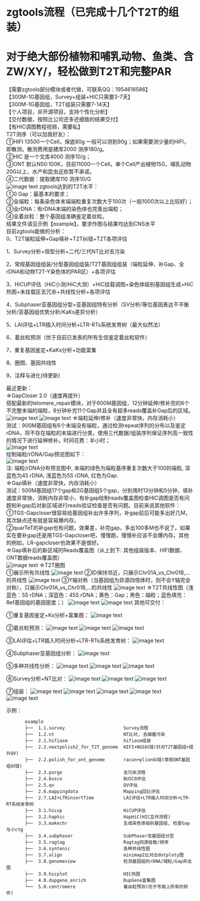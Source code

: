 # zgtools流程（已完成十几个T2T的组装）
# 对于绝大部份植物和哺乳动物、鱼类、含ZW/XY/，轻松做到T2T和完整PAR
【需要zgtools部分模块或者代做，可联系QQ：1954616586】  
【300M-1G基因组，Survey+组装+HIC只需要3-7天】  
【300M-1G基因组，T2T组装只需要7-14天】  
【个人项目，非开源项目，支持个性化分析】  
【交付数据，按照比公司还多还细致的结果交付】   
【有HIC调图教程视频，需要私】  
T2T测序（可以加我好友）：  
①HIFI 13500一个Cell，保底80g 一般可以测到90g；如果需要测少量的HIFI，即散测。散测费用是建库2000 测序180/g。   
②HIC 是一个文库4000 测序10/g；    
③ONT 默认N50:100K，目前11000一个Cell，单个Cell产出植物15G，哺乳动物20G以上，水产和昆虫这些暂不承诺。   
④二代数据：提取建库110 测序10/G   
![image text](https://github.com/linyuiz/zgtools-pipeline/blob/master/T2T%E6%B5%8B%E5%BA%8F%E7%AD%96%E7%95%A5.jpg)
zgtools达到的T2T水平：    
①0 Gap：最基本的要求；  
②全端粒：每条染色体末端端粒重复次数大于100次（一般1000次以上比较好）；  
③全rDNA：有rDNA末端的染色体也完善出端粒；  
④全着丝粒：整个基因组准确鉴定着丝粒。  
结果文件请见示例【example】，要求作图与结果均达到CNS水平   
目前zgtools能做的分析：   
0、T2T端粒延伸+Gap填补+T2T纠错+T2T各项评估

1、Survey分析+倍型分析+二代/三代NT比对去污染

2、常规基因组组装/分型基因组组装/T2T基因组组装（端粒延伸、补Gap、全rDNA和动物T2T-Y染色体的PAR区）+各项评估

3、HiCUP评估（HiC小测/HiC大测）+HiC挂载调图+染色体级别基因组生成+HiC热图+未挂载区去冗余+共线性分析+各项评估

4、Subphaser亚基因组分型+亚基因组特有分析（SV分析/等位基因表达不平衡分析/亚基因组优势分析/KaKs差异分析）

5、LAI评估+LTR插入时间分析+LTR-RTs系统发育树（最大似然法）

6、着丝粒预测（优于目前已发表的所有生信鉴定着丝粒软件）

7、重复基因鉴定+KaKs分析+功能富集

8、圈图、基因共线性

9、注释与进化(待更新)

最近更新：   
☆GapCloser 2.0（速度再提升）  
搭配最新的telomere_repair模块，对于600M基因组，12分钟延伸/修补完的6个不完整末端的端粒，8分钟补完11个Gap并且全有超多reads覆盖补Gap后的区域。  
![image text](https://github.com/linyuiz/zgtools-pipeline/blob/master/example/9.0.Telomere_repair/allhap.png) 
![image text](https://github.com/linyuiz/zgtools-pipeline/blob/master/example/9.0.Telomere_repair/eachStream.png) 
☆端粒延伸/修补（速度非常快，内存消耗小）  
测试：900M基因组有6个末端没有端粒，通过检测repeat序列的分布以及鉴定rDNA，将不存在端粒的末端进行分类，使用三代数据/组装序列保证序列高一致性的情况下进行延伸修补。时间花费：半小时；    
![image text](https://github.com/linyuiz/zgtools-pipeline/blob/master/example/9.0.Telomere_repair/telomere_repair.png)  
绘制端粒/rDNA/Gap预览图如下：   
![image text](https://github.com/linyuiz/zgtools-pipeline/blob/master/example/9.0.Telomere_repair/genomeview.png)  
注: 端粒/rDNA分布预览图中, 末端的绿色为端粒基序重复次数大于100的端粒, 深蓝色为45 rDNA, 浅蓝色为5S rDNA, 红色为Gap.  
☆Gap填补（速度非常快，内存消耗小）  
测试：500M基因组17个gap和2G基因组5个gap，分别用时13分钟和5分钟，填补速度非常快，消耗内存非常小，有补gap绘制reads覆盖图检查HIC调图是否有问题和补gap后对新区域进行reads验证检查是否有问题。目前来说其他软件：  
①TGS-Gapcloser很容易给基因组补出许多序列，补gap前后可能多出好几M，其次缺点还有就是容易爆内存。  
②quarTeT的补gap也有问题，效果差，补完gap，多出100多M也不说了。如果实在要补gap还是用TGS-Gapcloser吧，慢慢跑，慢慢补应该不会爆内存。其他的例如，LR-gapcloser也效果不是很好。  
☆Gap填补后的新区域的Reads覆盖图（从上到下: 其他组装版本、HIFI数据、ONT数据reads覆盖图）  
![image text](https://github.com/linyuiz/zgtools-pipeline/blob/master/example/8.0.GapArea_ReadsCoverage/GapFilled_ReadsCoverage.png)
☆T2T圈图   
①展示所有共线性
![image text](https://github.com/linyuiz/zgtools-pipeline/blob/master/example/7.0.Circos/GenomeCircos_AllSyntenic.png)
②ID保持邻近，只展示Chr01A_vs_Chr01B,...的共线性
![image text](https://github.com/linyuiz/zgtools-pipeline/blob/master/example/7.0.Circos/GenomeCircos_AdjacentID.png)
③Y轴对称（当基因组为异源四倍体时，则不会Y轴完全对称），只展示Chr01A_vs_Chr01B,...的共线性
![image text](https://github.com/linyuiz/zgtools-pipeline/blob/master/example/7.0.Circos/GenomeCircos_Symmetry.png)
☆T2T共线性图（浅蓝色：5S rDNA；深蓝色：45S rDNA；黄色：Gap；黑色：端粒；蓝色填充：Ref基因组的基因密度；）
![image text](https://github.com/linyuiz/zgtools-pipeline/blob/master/example/3.6.syntenic/T2T_syn.png)
![image text](https://github.com/linyuiz/zgtools-pipeline/blob/master/example/6.0.genomesyn/Chr09B_GenomeSyn.png)
其他可交付：

①重复基因鉴定+Ks分析+富集图：
![image text](https://github.com/linyuiz/zgtools-pipeline/blob/master/example/4.0.dupgene_enrich/dupgene_plot.png)

②着丝粒预测：
![image text](https://github.com/linyuiz/zgtools-pipeline/blob/master/example/5.0.centromere/chrA01.CCR.Final_plot.png)
![image text](https://github.com/linyuiz/zgtools-pipeline/blob/master/example/5.0.centromere/all_chromosome.png)
![image text](https://github.com/linyuiz/zgtools-pipeline/blob/master/example/5.0.centromere/genomeview.png)

③LAI评估+LTR插入时间分析+LTR-RTs系统发育树：
![image text](https://github.com/linyuiz/zgtools-pipeline/blob/master/example/2.7.LAI%2BLTRinsertTime/LTR_InsertionTime%2BLAI%2BLTR_Tree.png)

④Subphaser亚基因组分析：
![image text](https://github.com/linyuiz/zgtools-pipeline/blob/master/example/3.4.subphaser/00.subphaser_allplot.png)

⑤多种共线性分析：
![image text](https://github.com/linyuiz/zgtools-pipeline/blob/master/example/3.6.syntenic/jcvi.have_chrlabels.png)
![image text](https://github.com/linyuiz/zgtools-pipeline/blob/master/example/3.6.syntenic/gapplot.png)
![image text](https://github.com/linyuiz/zgtools-pipeline/blob/master/example/3.7.align/dotPloty_sort.png)

⑥Survey分析+NT比对：
![image text](https://github.com/linyuiz/zgtools-pipeline/blob/master/example/1.1.survey/02.jellyfish_count_kmer/kmer_depth_and_frequencey_distribution.svg)
![image text](https://github.com/linyuiz/zgtools-pipeline/blob/master/example/1.1.survey/04.smudgeplot%E5%85%B6%E4%BB%96%E9%A1%B9%E7%9B%AE/smudgeplot_smudgeplot_log10.png)
![image text](https://github.com/linyuiz/zgtools-pipeline/blob/master/example/1.2.nt/NT.plot1.png)

⑦组装：
![image text](https://github.com/linyuiz/zgtools-pipeline/blob/master/example/2.1.hifiasm/kmer_depth.distribution.png)
![image text](https://github.com/linyuiz/zgtools-pipeline/blob/master/example/2.4.busco/busco_figure.png)
![image text](https://github.com/linyuiz/zgtools-pipeline/blob/master/example/2.5.qv/genome.genome.spectra-cn.fl.png)
![image text](https://github.com/linyuiz/zgtools-pipeline/blob/master/example/2.6.mappingdata/GC_Depth.png)
![image text](https://github.com/linyuiz/zgtools-pipeline/blob/master/example/2.6.mappingdata/each_depth/chr1.density.png)
 
示例：

           example
           ├──  1.1.survey                      Survey流程
           ├──  1.2.nt                          NT比对, 去细菌污染
           ├──  2.1.hifiasm                     hifiasm组装
           ├──  2.2.nextpolish2_for_T2T_genome  HIFI+NGS纠错(针对T2T基因组+提升QV)
           ├──  2.2.polish_for_ont_genome       racon+plion纠错(常规ONT基因组纠错)
           ├──  2.3.purge                       去冗余流程
           ├──  2.4.busco                       BUSCO评估
           ├──  2.5.qv                          QV评估
           ├──  2.6.mappingdata                 Mapping回比评估
           ├──  2.7.LAI+LTRinsertTime           LAI评估+LTR插入时间分析+LTR-RT系统发育树
           ├──  3.1.hicup                       HiCUP评估
           ├──  3.2.haphic                      HapHiC(HIC互作流程)
           ├──  3.3.makechr                     生成染色体级别基因组, 检查Gap与小ctg
           ├──  3.4.subphaser                   SubPhaser亚基因组分型
           ├──  3.5.ragtag                      Ragtag同源挂载/排序
           ├──  3.6.syntenic                    各种共线性图
           ├──  3.7.align                       minimap2比对出dotploty图
           ├──  3.8.genomeview                  检测基因组的rDNA/端粒/Gap并出图
           ├──  3.9.hicplot                     HIC热图
           ├──  4.0.dupgene_enrich              DupGene富集图
           └──  5.0.centromere                  着丝粒预测(优于市面上所有的软件)  
